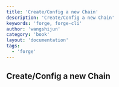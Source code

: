 ```yaml
---
title: 'Create/Config a new Chain'
description: 'Create/Config a new Chain'
keywords: 'forge, forge-cli'
author: 'wangshijun'
category: 'book'
layout: 'documentation'
tags:
  - 'forge'
---
```


## Create/Config a new Chain
